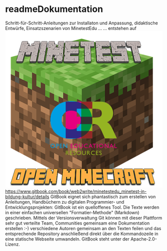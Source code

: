 # readmeDokumentation
Schritt-für-Schritt-Anleitungen zur Installaton und Anpassung, didaktische Entwürfe, Einsatzszenarien von MinetestEdu ...
... entstehen auf
![MinecraftEdu-LOGO](https://github.com/minetest4edu/readme-Dokumentation-Anleitungen-Einsatzszenarien-von-Minetest-in-Bildung-und-Kultur/blob/master/minetestOER_quaratFin.png)
https://www.gitbook.com/book/web2write/minetestedu_minetest-in-bildung-kultur/details
GitBook eignet sich phantastisch zum erstellen von Anleitungen, Handbüchern zu digitalen Programmier- und Entwicklungsprojekten:
GitBook ist  ein quelloffenes Tool. Die Texte werden in einer einfachen universellen "Formatier-Methode" (Markdown) geschrieben. 
Mittels der Versionsverwaltung Git können mit dieser Plattform sehr gut verteilte Team, Communities gemeinsam eine Dokumentation erstellen :-)
verschiedene Autoren gemeinsam an den Texten feilen und das entsprechende Repository anschließend direkt über die Kommandozeile in eine statische Webseite umwandeln.
GitBook steht unter der Apache-2.0-Lizenz.

